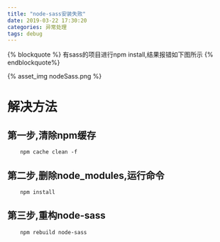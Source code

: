 ```yaml
---
title: "node-sass安装失败"
date: 2019-03-22 17:30:20
categories: 异常处理
tags: debug
---
```


{% blockquote %}
    有sass的项目进行npm install,结果报错如下图所示
{% endblockquote%}

{% asset_img nodeSass.png %}


# 解决方法
## 第一步,清除npm缓存

```
    npm cache clean -f
```

## 第二步,删除node_modules,运行命令
```
    npm install
```

## 第三步,重构node-sass
```
    npm rebuild node-sass

```